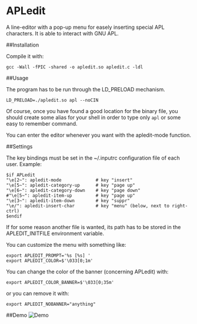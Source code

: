 APLedit
=======

A line-editor with a pop-up menu for easely inserting special APL characters.
It is able to interact with GNU APL.

##Installation

Compile it with:

    gcc -Wall -fPIC -shared -o apledit.so apledit.c -ldl

##Usage

The program has to be run through the LD_PRELOAD mechanism.

    LD_PRELOAD=./apledit.so apl --noCIN

Of course, once you have found a good location for the binary file, you should create some alias for your shell in order to type only `apl` or some easy to remember command.

You can enter the editor whenever you want with the apledit-mode function.

##Settings

The key bindings must be set in the ~/.inputrc configuration file of each user.
Example:

    $if APLedit
    "\e[2~": apledit-mode             # key "insert"
    "\e[5~": apledit-category-up      # key "page up"
    "\e[6~": apledit-category-down    # key "page down"
    #"\e[5~": apledit-item-up         # key "page up"
    "\e[3~": apledit-item-down        # key "suppr"
    "\e/": apledit-insert-char        # key "menu" (below, next to right-ctrl)
    $endif

If for some reason another file is wanted, its path has to be stored in the
APLEDIT_INITFILE environment variable.

You can customize the menu with something like:

    export APLEDIT_PROMPT='%s [%s] '
    export APLEDIT_COLOR=$'\033[0;1m'

You can change the color of the banner (concerning APLedit) with:

    export APLEDIT_COLOR_BANNER=$'\033[0;35m'

or you can remove it with:

    export APLEDIT_NOBANNER="anything"

##Demo
![Demo](https://raw.github.com/baruchel/APLedit/master/apledit.gif)
